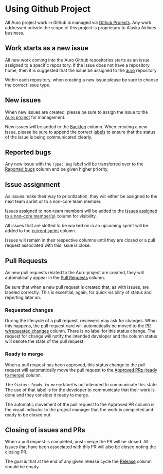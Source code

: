 # Using Github Project

All Auro project work in Github is managed via [Github Projects](https://github.com/orgs/AlaskaAirlines/projects/1). Any work addressed outside the scope of this project is proprietary to Alaska Airlines business.

## Work starts as a new issue

All new work coming into the Auro Github repositories starts as an issue assigned to a specific repository. If the issue does not have a repository home, then it is suggested that the issue be assigned to the [auro](https://github.com/AlaskaAirlines/auro/issues) repository.

Within each repository, when creating a new issue please be sure to choose the correct Issue type.

## New issues

When new issues are created, please be sure to assign the issue to the [Auro project](https://github.com/orgs/AlaskaAirlines/projects/1) for management.

New issues will be added to the [Backlog](https://github.com/orgs/AlaskaAirlines/projects/1#column-7174329) column. When creating a new issue, please be sure to append the correct [labels](https://github.com/AlaskaAirlines/auro/blob/master/src/LABELS.md) to ensure that the status of the issue is being communicated clearly.

## Reported bugs

Any new issue with the `Type: Bug` label will be transferred over to the [Reported bugs](https://github.com/orgs/AlaskaAirlines/projects/1#column-7985331) column and be given higher priority.

## Issue assignment

As issues make their way to prioritization, they will either be assigned to the next team sprint or to a non-core team member.

Issues assigned to non-team members will be added to the [Issues assigned to a non-core member(s)](https://github.com/orgs/AlaskaAirlines/projects/1#column-8075570) column for visibility.

All issues that are slotted to be worked on in an upcoming sprint will be added to the [current sprint](https://github.com/orgs/AlaskaAirlines/projects/1#column-8320945) column.

Issues will remain in their respective columns until they are closed or a pull request associated with this issue is close.

## Pull Requests

As new pull requests related to the Auro project are created, they will automatically appear in the [Pull Requests](https://github.com/orgs/AlaskaAirlines/projects/1#column-8320727) column.

Be sure that when a new pull request is created that, as with issues, are labeled correctly. This is essential, again, for quick visibility of status and reporting later on.

### Requested changes

During the lifecycle of a pull request, reviewers may ask for changes. When this happens, the pull request card will automatically be moved to the [PR w/requested changes](https://github.com/orgs/AlaskaAirlines/projects/1#column-8320773) column. There is no label for this status change. The request for change will notify the intended developer and the column status will denote the state of the pull request.

### Ready to merge

When a pull request has been approved, this status change to the pull request will automatically move the pull request to the [Approved PRs (ready to merge)](https://github.com/orgs/AlaskaAirlines/projects/1#column-7174330) column.

The `Status: Ready to merge` label is not intended to communicate this state. The use of that label is for the developer to communicate that their work is done and they consider it ready to merge.

The automatic movement of the pull request to the Approved PR column is the visual indicator to the project manager that the work is completed and ready to be closed out.

## Closing of issues and PRs

When a pull request is completed, post-merge the PR will be closed. All issues that have been associated with this PR will also be closed noting the closing PR.

The goal is that at the end of any given release cycle the [Release](https://github.com/orgs/AlaskaAirlines/projects/1#column-8320945) column should be empty.

